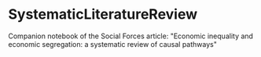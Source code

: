 # SystematicLiteratureReview
Companion notebook of the Social Forces article: "Economic inequality and economic segregation: a systematic review of causal pathways"
